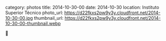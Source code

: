 category: photos 
title: 2014-10-30-00
date: 2014-10-30
location: Instituto Superior Técnico
photo_url: https://d22fkxs2pw9y3y.cloudfront.net/2014-10-30-00.jpg
thumbnail_url: https://d22fkxs2pw9y3y.cloudfront.net/2014-10-30-00-thumbnail.webp

🚀 